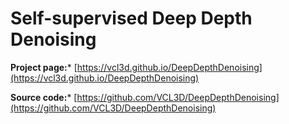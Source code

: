 # Self-supervised Deep Depth Denoising

**Project page:*** [https://vcl3d.github.io/DeepDepthDenoising](https://vcl3d.github.io/DeepDepthDenoising)

**Source code:*** [https://github.com/VCL3D/DeepDepthDenoising](https://github.com/VCL3D/DeepDepthDenoising)
